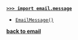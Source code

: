 [**`>>> import email.message`**](/modules/email/message/)

* [`EmailMessage()`](/modules/email/message/EmailMessage/)

[**back to email**](/modules/email/)